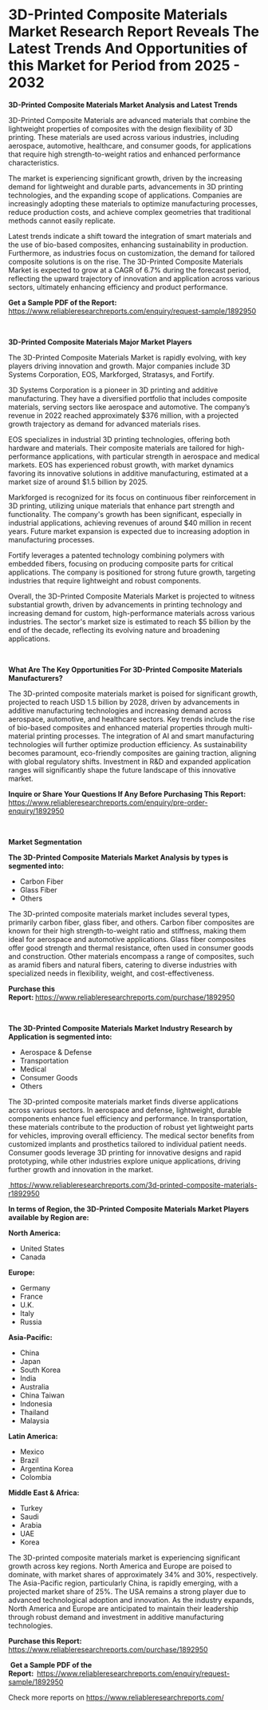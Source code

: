 <p><h1>3D-Printed Composite Materials Market Research Report Reveals The Latest Trends And Opportunities of this Market for Period from 2025 - 2032</h1></p><p><strong>3D-Printed Composite Materials Market Analysis and Latest Trends</strong></p>
<p><p>3D-Printed Composite Materials are advanced materials that combine the lightweight properties of composites with the design flexibility of 3D printing. These materials are used across various industries, including aerospace, automotive, healthcare, and consumer goods, for applications that require high strength-to-weight ratios and enhanced performance characteristics. </p><p>The market is experiencing significant growth, driven by the increasing demand for lightweight and durable parts, advancements in 3D printing technologies, and the expanding scope of applications. Companies are increasingly adopting these materials to optimize manufacturing processes, reduce production costs, and achieve complex geometries that traditional methods cannot easily replicate. </p><p>Latest trends indicate a shift toward the integration of smart materials and the use of bio-based composites, enhancing sustainability in production. Furthermore, as industries focus on customization, the demand for tailored composite solutions is on the rise. The 3D-Printed Composite Materials Market is expected to grow at a CAGR of 6.7% during the forecast period, reflecting the upward trajectory of innovation and application across various sectors, ultimately enhancing efficiency and product performance.</p></p>
<p><strong>Get a Sample PDF of the Report:&nbsp;</strong> <a href="https://www.reliableresearchreports.com/enquiry/request-sample/1892950?utm_campaign=2002&utm_medium=2&utm_source=Github&utm_content=ia&utm_term=14012025&utm_id=3d-printed-composite-materials">https://www.reliableresearchreports.com/enquiry/request-sample/1892950</a></p>
<p>&nbsp;</p>
<p><strong>3D-Printed Composite Materials Major Market Players</strong></p>
<p><p>The 3D-Printed Composite Materials Market is rapidly evolving, with key players driving innovation and growth. Major companies include 3D Systems Corporation, EOS, Markforged, Stratasys, and Fortify. </p><p>3D Systems Corporation is a pioneer in 3D printing and additive manufacturing. They have a diversified portfolio that includes composite materials, serving sectors like aerospace and automotive. The company’s revenue in 2022 reached approximately $376 million, with a projected growth trajectory as demand for advanced materials rises.</p><p>EOS specializes in industrial 3D printing technologies, offering both hardware and materials. Their composite materials are tailored for high-performance applications, with particular strength in aerospace and medical markets. EOS has experienced robust growth, with market dynamics favoring its innovative solutions in additive manufacturing, estimated at a market size of around $1.5 billion by 2025.</p><p>Markforged is recognized for its focus on continuous fiber reinforcement in 3D printing, utilizing unique materials that enhance part strength and functionality. The company's growth has been significant, especially in industrial applications, achieving revenues of around $40 million in recent years. Future market expansion is expected due to increasing adoption in manufacturing processes.</p><p>Fortify leverages a patented technology combining polymers with embedded fibers, focusing on producing composite parts for critical applications. The company is positioned for strong future growth, targeting industries that require lightweight and robust components.</p><p>Overall, the 3D-Printed Composite Materials Market is projected to witness substantial growth, driven by advancements in printing technology and increasing demand for custom, high-performance materials across various industries. The sector's market size is estimated to reach $5 billion by the end of the decade, reflecting its evolving nature and broadening applications.</p></p>
<p>&nbsp;</p>
<p><strong>What Are The Key Opportunities For 3D-Printed Composite Materials Manufacturers?</strong></p>
<p><p>The 3D-printed composite materials market is poised for significant growth, projected to reach USD 1.5 billion by 2028, driven by advancements in additive manufacturing technologies and increasing demand across aerospace, automotive, and healthcare sectors. Key trends include the rise of bio-based composites and enhanced material properties through multi-material printing processes. The integration of AI and smart manufacturing technologies will further optimize production efficiency. As sustainability becomes paramount, eco-friendly composites are gaining traction, aligning with global regulatory shifts. Investment in R&D and expanded application ranges will significantly shape the future landscape of this innovative market.</p></p>
<p><strong>Inquire or Share Your Questions If Any Before Purchasing This Report:</strong> <a href="https://www.reliableresearchreports.com/enquiry/pre-order-enquiry/1892950?utm_campaign=2002&utm_medium=2&utm_source=Github&utm_content=ia&utm_term=14012025&utm_id=3d-printed-composite-materials">https://www.reliableresearchreports.com/enquiry/pre-order-enquiry/1892950</a></p>
<p>&nbsp;</p>
<p><strong>Market Segmentation</strong></p>
<p><strong>The 3D-Printed Composite Materials Market Analysis by types is segmented into:</strong></p>
<p><ul><li>Carbon Fiber</li><li>Glass Fiber</li><li>Others</li></ul></p>
<p><p>The 3D-printed composite materials market includes several types, primarily carbon fiber, glass fiber, and others. Carbon fiber composites are known for their high strength-to-weight ratio and stiffness, making them ideal for aerospace and automotive applications. Glass fiber composites offer good strength and thermal resistance, often used in consumer goods and construction. Other materials encompass a range of composites, such as aramid fibers and natural fibers, catering to diverse industries with specialized needs in flexibility, weight, and cost-effectiveness.</p></p>
<p><strong>Purchase this Report:&nbsp;</strong><a href="https://www.reliableresearchreports.com/purchase/1892950?utm_campaign=2002&utm_medium=2&utm_source=Github&utm_content=ia&utm_term=14012025&utm_id=3d-printed-composite-materials">https://www.reliableresearchreports.com/purchase/1892950</a></p>
<p>&nbsp;</p>
<p><strong>The 3D-Printed Composite Materials Market Industry Research by Application is segmented into:</strong></p>
<p><ul><li>Aerospace & Defense</li><li>Transportation</li><li>Medical</li><li>Consumer Goods</li><li>Others</li></ul></p>
<p><p>The 3D-printed composite materials market finds diverse applications across various sectors. In aerospace and defense, lightweight, durable components enhance fuel efficiency and performance. In transportation, these materials contribute to the production of robust yet lightweight parts for vehicles, improving overall efficiency. The medical sector benefits from customized implants and prosthetics tailored to individual patient needs. Consumer goods leverage 3D printing for innovative designs and rapid prototyping, while other industries explore unique applications, driving further growth and innovation in the market.</p></p>
<p><a href="https://www.reliableresearchreports.com/3d-printed-composite-materials-r1892950?utm_campaign=2002&utm_medium=2&utm_source=Github&utm_content=ia&utm_term=14012025&utm_id=3d-printed-composite-materials">&nbsp;https://www.reliableresearchreports.com/3d-printed-composite-materials-r1892950</a></p>
<p><strong>In terms of Region, the 3D-Printed Composite Materials Market Players available by Region are:</strong></p>
<p>
    <p> <strong> North America: </strong>
        <ul>
            <li>United States</li>
            <li>Canada</li>
        </ul>
        </p> 
    <p> <strong> Europe: </strong>
        <ul>
            <li>Germany</li>
            <li>France</li>
            <li>U.K.</li>
            <li>Italy</li>
            <li>Russia</li>
        </ul>
        </p> 
    <p> <strong> Asia-Pacific: </strong>
        <ul>
            <li>China</li>
            <li>Japan</li>
            <li>South Korea</li>
            <li>India</li>
            <li>Australia</li>
            <li>China Taiwan</li>
            <li>Indonesia</li>
            <li>Thailand</li>
            <li>Malaysia</li>
        </ul>
        </p> 
    <p> <strong> Latin America: </strong>
        <ul>
            <li>Mexico</li>
            <li>Brazil</li>
            <li>Argentina Korea</li>
            <li>Colombia</li>
        </ul>
        </p> 
    <p> <strong> Middle East & Africa: </strong>
        <ul>
            <li>Turkey</li>
            <li>Saudi</li>
            <li>Arabia</li>
            <li>UAE</li>
            <li>Korea</li>
        </ul>
    </p>
    </p>
<p><p>The 3D-printed composite materials market is experiencing significant growth across key regions. North America and Europe are poised to dominate, with market shares of approximately 34% and 30%, respectively. The Asia-Pacific region, particularly China, is rapidly emerging, with a projected market share of 25%. The USA remains a strong player due to advanced technological adoption and innovation. As the industry expands, North America and Europe are anticipated to maintain their leadership through robust demand and investment in additive manufacturing technologies.</p></p>
<p><strong>Purchase this Report: </strong><a href="https://www.reliableresearchreports.com/purchase/1892950?utm_campaign=2002&utm_medium=2&utm_source=Github&utm_content=ia&utm_term=14012025&utm_id=3d-printed-composite-materials">https://www.reliableresearchreports.com/purchase/1892950</a></p>
<p>&nbsp;<strong>Get a Sample PDF of the Report:&nbsp;&nbsp;</strong><a href="https://www.reliableresearchreports.com/enquiry/request-sample/1892950?utm_campaign=2002&utm_medium=2&utm_source=Github&utm_content=ia&utm_term=14012025&utm_id=3d-printed-composite-materials">https://www.reliableresearchreports.com/enquiry/request-sample/1892950</a></p>
<p><strong></strong></p>
<p>Check more reports on <a href="https://www.reliableresearchreports.com/?utm_campaign=2002&utm_medium=2&utm_source=Github&utm_content=ia&utm_term=14012025&utm_id=3d-printed-composite-materials">https://www.reliableresearchreports.com/</a></p>